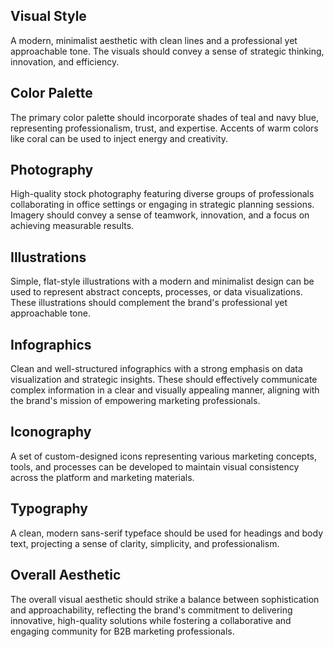 ## Visual Style
A modern, minimalist aesthetic with clean lines and a professional yet approachable tone. The visuals should convey a sense of strategic thinking, innovation, and efficiency.

## Color Palette
The primary color palette should incorporate shades of teal and navy blue, representing professionalism, trust, and expertise. Accents of warm colors like coral can be used to inject energy and creativity.

## Photography
High-quality stock photography featuring diverse groups of professionals collaborating in office settings or engaging in strategic planning sessions. Imagery should convey a sense of teamwork, innovation, and a focus on achieving measurable results.

## Illustrations
Simple, flat-style illustrations with a modern and minimalist design can be used to represent abstract concepts, processes, or data visualizations. These illustrations should complement the brand's professional yet approachable tone.

## Infographics
Clean and well-structured infographics with a strong emphasis on data visualization and strategic insights. These should effectively communicate complex information in a clear and visually appealing manner, aligning with the brand's mission of empowering marketing professionals.

## Iconography
A set of custom-designed icons representing various marketing concepts, tools, and processes can be developed to maintain visual consistency across the platform and marketing materials.

## Typography
A clean, modern sans-serif typeface should be used for headings and body text, projecting a sense of clarity, simplicity, and professionalism.

## Overall Aesthetic
The overall visual aesthetic should strike a balance between sophistication and approachability, reflecting the brand's commitment to delivering innovative, high-quality solutions while fostering a collaborative and engaging community for B2B marketing professionals.